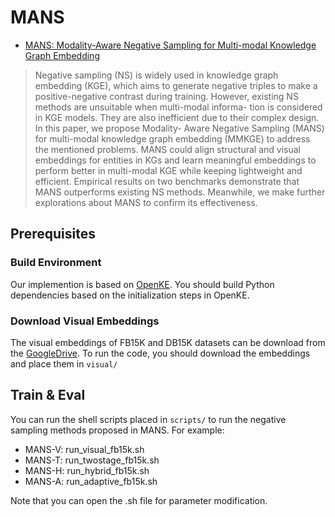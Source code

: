 # MANS

- [MANS: Modality-Aware Negative Sampling for Multi-modal Knowledge Graph Embedding](arxiv.org/abs/2304.11618)

> Negative sampling (NS) is widely used in knowledge graph embedding (KGE), which aims to generate negative triples to make a positive-negative contrast during training. However, existing NS methods are unsuitable when multi-modal informa- tion is considered in KGE models. They are also inefficient due to their complex design. In this paper, we propose Modality- Aware Negative Sampling (MANS) for multi-modal knowledge graph embedding (MMKGE) to address the mentioned problems. MANS could align structural and visual embeddings for entities in KGs and learn meaningful embeddings to perform better in multi-modal KGE while keeping lightweight and efficient. Empirical results on two benchmarks demonstrate that MANS outperforms existing NS methods. Meanwhile, we make further explorations about MANS to confirm its effectiveness.



## Prerequisites
### Build Environment
Our implemention is based on [OpenKE](https://github.com/thunlp/OpenKE). You should build Python dependencies based on the initialization steps in OpenKE.

### Download Visual Embeddings
The visual embeddings of FB15K and DB15K datasets can be download from the [GoogleDrive](https://drive.google.com/drive/folders/1D6uPpEYaoCIBxgiCT39d0u22UmlqNFMj?usp=sharing). To run the code, you should download the embeddings and place them in `visual/`

## Train & Eval
You can run the shell scripts placed in `scripts/` to run the negative sampling methods proposed in MANS. For example:
- MANS-V: run_visual_fb15k.sh
- MANS-T: run_twostage_fb15k.sh
- MANS-H: run_hybrid_fb15k.sh
- MANS-A: run_adaptive_fb15k.sh


Note that you can open the .sh file for parameter modification.

